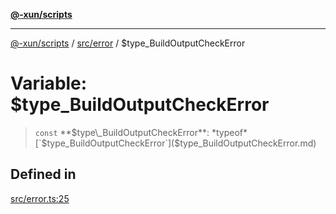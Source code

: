 [**@-xun/scripts**](../../../README.md)

***

[@-xun/scripts](../../../README.md) / [src/error](../README.md) / $type\_BuildOutputCheckError

# Variable: $type\_BuildOutputCheckError

> `const` **$type\_BuildOutputCheckError**: *typeof* [`$type_BuildOutputCheckError`]($type_BuildOutputCheckError.md)

## Defined in

[src/error.ts:25](https://github.com/Xunnamius/xscripts/blob/3a8e3952522a9aa3e84a1990f6fcb2207da32534/src/error.ts#L25)
